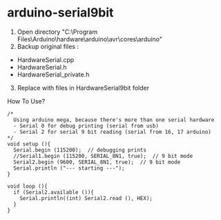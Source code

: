 # arduino-serial9bit
1. Open directory "C:\Program Files\Arduino\hardware\arduino\avr\cores\arduino"
2. Backup original files :
  - HardwareSerial.cpp
  - HardwareSerial.h
  - HardwareSerial_private.h
3. Replace with files in HardwareSerial9bit folder

How To Use?
```
/*
  Using arduino mega, because there's more than one serial hardware
  - Serial 0 for debug printing (serial from usb)
  - Serial 2 for serial 9 bit reading (serial from 16, 17 arduino)
*/
void setup (){
  Serial.begin (115200);  // debugging prints
  //Serial1.begin (115200, SERIAL_8N1, true);  // 9 bit mode
  Serial2.begin (9600, SERIAL_8N1, true);  // 9 bit mode
  Serial.println ("--- starting ---");
}

void loop (){
  if (Serial2.available ()){
    Serial.println((int) Serial2.read (), HEX);
  }
}
```
